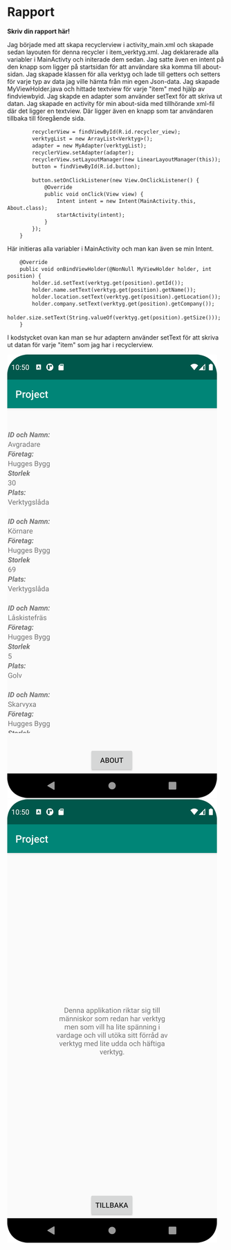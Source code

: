 
# Rapport

**Skriv din rapport här!**

Jag började med att skapa recyclerview i activity_main.xml och skapade sedan layouten för denna recycler i item_verktyg.xml. Jag deklarerade alla variabler i MainActivty och initerade dem sedan. Jag satte även en intent på den knapp som ligger på startsidan för att användare ska komma till about-sidan. Jag skapade klassen för alla verktyg och lade till getters och setters för varje typ av data jag ville hämta från min egen Json-data. Jag skapade MyViewHolder.java och hittade textview för varje "item" med hjälp av findviewbyid. Jag skapde en adapter som använder setText för att skriva ut datan. Jag skapade en activity för min about-sida med tillhörande xml-fil där det ligger en textview. Där ligger även en knapp som tar användaren tillbaka till föregående sida.

```
        recyclerView = findViewById(R.id.recycler_view);
        verktygList = new ArrayList<Verktyg>();
        adapter = new MyAdapter(verktygList);
        recyclerView.setAdapter(adapter);
        recyclerView.setLayoutManager(new LinearLayoutManager(this));
        button = findViewById(R.id.button);

        button.setOnClickListener(new View.OnClickListener() {
            @Override
            public void onClick(View view) {
                Intent intent = new Intent(MainActivity.this, About.class);
                startActivity(intent);
            }
        });
    }
```
Här initieras alla variabler i MainActivity och man kan även se min Intent.

```
    @Override
    public void onBindViewHolder(@NonNull MyViewHolder holder, int position) {
        holder.id.setText(verktyg.get(position).getId());
        holder.name.setText(verktyg.get(position).getName());
        holder.location.setText(verktyg.get(position).getLocation());
        holder.company.setText(verktyg.get(position).getCompany());
        holder.size.setText(String.valueOf(verktyg.get(position).getSize()));
    }
```
I kodstycket ovan kan man se hur adaptern använder setText för att skriva ut datan för varje "item" som jag har i recyclerview.


![](projekt1.png)
![](projekt2.png)
